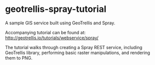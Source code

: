 geotrellis-spray-tutorial
=========================

A sample GIS service built using GeoTrellis and Spray.

Accompanying tutorial can be found at: 
http://geotrellis.io/tutorials/webservice/spray/

The tutorial walks through creating a Spray REST service, including GeoTrellis library, performing basic raster manipulations, and rendering them to PNG.
